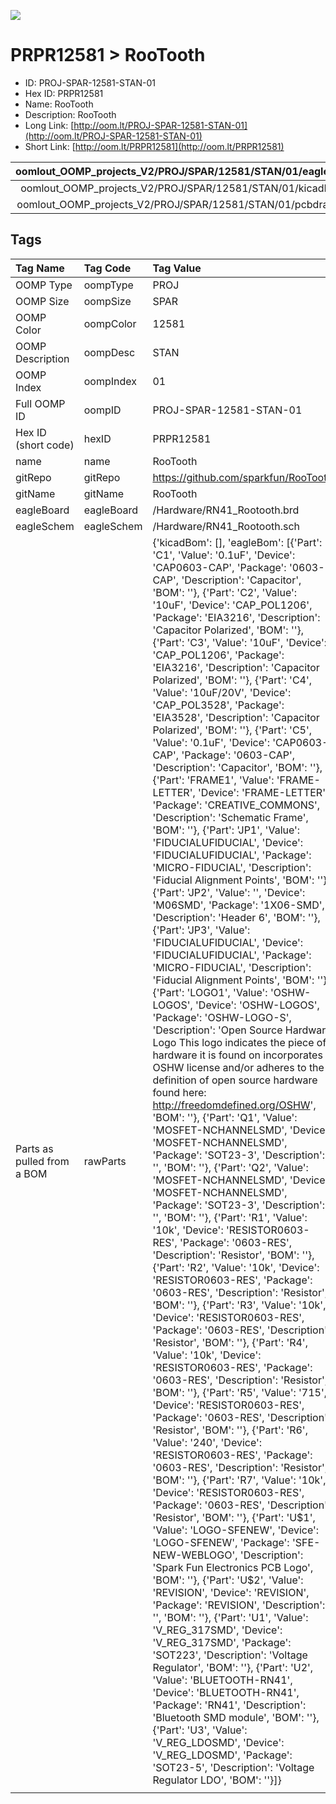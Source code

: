 


  
![][im]
# PRPR12581 > RooTooth

- ID: PROJ-SPAR-12581-STAN-01
- Hex ID: PRPR12581
- Name: RooTooth
- Description: RooTooth
- Long Link: [http://oom.lt/PROJ-SPAR-12581-STAN-01](http://oom.lt/PROJ-SPAR-12581-STAN-01)
- Short Link: [http://oom.lt/PRPR12581](http://oom.lt/PRPR12581)
  

|oomlout_OOMP_projects_V2/PROJ/SPAR/12581/STAN/01/eagleImage.png|oomlout_OOMP_projects_V2/PROJ/SPAR/12581/STAN/01/eagleSchemImage.png|oomlout_OOMP_projects_V2/PROJ/SPAR/12581/STAN/01/kicadPcb3dFront.png|oomlout_OOMP_projects_V2/PROJ/SPAR/12581/STAN/01/kicadPcb3dBack.png|
| :---: | :---: | :---: | :---: |
|oomlout_OOMP_projects_V2/PROJ/SPAR/12581/STAN/01/kicadPcb3d.png|oomlout_OOMP_projects_V2/PROJ/SPAR/12581/STAN/01/bomBack.png|oomlout_OOMP_projects_V2/PROJ/SPAR/12581/STAN/01/bomFront.png|oomlout_OOMP_projects_V2/PROJ/SPAR/12581/STAN/01/pcbdraw.svg|
|oomlout_OOMP_projects_V2/PROJ/SPAR/12581/STAN/01/pcbdrawBack.svg||||

## Tags
  

|Tag Name|Tag Code|Tag Value|
| :--- | :--- | :--- |
|OOMP Type|oompType|PROJ|
|OOMP Size|oompSize|SPAR|
|OOMP Color|oompColor|12581|
|OOMP Description|oompDesc|STAN|
|OOMP Index|oompIndex|01|
|Full OOMP ID|oompID|PROJ-SPAR-12581-STAN-01|
|Hex ID (short code)|hexID|PRPR12581|
|name|name|RooTooth|
|gitRepo|gitRepo|https://github.com/sparkfun/RooTooth|
|gitName|gitName|RooTooth|
|eagleBoard|eagleBoard|/Hardware/RN41_Rootooth.brd|
|eagleSchem|eagleSchem|/Hardware/RN41_Rootooth.sch|
|Parts as pulled from a BOM|rawParts|{'kicadBom': [], 'eagleBom': [{'Part': 'C1', 'Value': '0.1uF', 'Device': 'CAP0603-CAP', 'Package': '0603-CAP', 'Description': 'Capacitor', 'BOM': ''}, {'Part': 'C2', 'Value': '10uF', 'Device': 'CAP_POL1206', 'Package': 'EIA3216', 'Description': 'Capacitor Polarized', 'BOM': ''}, {'Part': 'C3', 'Value': '10uF', 'Device': 'CAP_POL1206', 'Package': 'EIA3216', 'Description': 'Capacitor Polarized', 'BOM': ''}, {'Part': 'C4', 'Value': '10uF/20V', 'Device': 'CAP_POL3528', 'Package': 'EIA3528', 'Description': 'Capacitor Polarized', 'BOM': ''}, {'Part': 'C5', 'Value': '0.1uF', 'Device': 'CAP0603-CAP', 'Package': '0603-CAP', 'Description': 'Capacitor', 'BOM': ''}, {'Part': 'FRAME1', 'Value': 'FRAME-LETTER', 'Device': 'FRAME-LETTER', 'Package': 'CREATIVE_COMMONS', 'Description': 'Schematic Frame', 'BOM': ''}, {'Part': 'JP1', 'Value': 'FIDUCIALUFIDUCIAL', 'Device': 'FIDUCIALUFIDUCIAL', 'Package': 'MICRO-FIDUCIAL', 'Description': 'Fiducial Alignment Points', 'BOM': ''}, {'Part': 'JP2', 'Value': '', 'Device': 'M06SMD', 'Package': '1X06-SMD', 'Description': 'Header 6', 'BOM': ''}, {'Part': 'JP3', 'Value': 'FIDUCIALUFIDUCIAL', 'Device': 'FIDUCIALUFIDUCIAL', 'Package': 'MICRO-FIDUCIAL', 'Description': 'Fiducial Alignment Points', 'BOM': ''}, {'Part': 'LOGO1', 'Value': 'OSHW-LOGOS', 'Device': 'OSHW-LOGOS', 'Package': 'OSHW-LOGO-S', 'Description': 'Open Source Hardware Logo This logo indicates the piece of hardware it is found on incorporates a OSHW license and/or adheres to the definition of open source hardware found here: http://freedomdefined.org/OSHW', 'BOM': ''}, {'Part': 'Q1', 'Value': 'MOSFET-NCHANNELSMD', 'Device': 'MOSFET-NCHANNELSMD', 'Package': 'SOT23-3', 'Description': '', 'BOM': ''}, {'Part': 'Q2', 'Value': 'MOSFET-NCHANNELSMD', 'Device': 'MOSFET-NCHANNELSMD', 'Package': 'SOT23-3', 'Description': '', 'BOM': ''}, {'Part': 'R1', 'Value': '10k', 'Device': 'RESISTOR0603-RES', 'Package': '0603-RES', 'Description': 'Resistor', 'BOM': ''}, {'Part': 'R2', 'Value': '10k', 'Device': 'RESISTOR0603-RES', 'Package': '0603-RES', 'Description': 'Resistor', 'BOM': ''}, {'Part': 'R3', 'Value': '10k', 'Device': 'RESISTOR0603-RES', 'Package': '0603-RES', 'Description': 'Resistor', 'BOM': ''}, {'Part': 'R4', 'Value': '10k', 'Device': 'RESISTOR0603-RES', 'Package': '0603-RES', 'Description': 'Resistor', 'BOM': ''}, {'Part': 'R5', 'Value': '715', 'Device': 'RESISTOR0603-RES', 'Package': '0603-RES', 'Description': 'Resistor', 'BOM': ''}, {'Part': 'R6', 'Value': '240', 'Device': 'RESISTOR0603-RES', 'Package': '0603-RES', 'Description': 'Resistor', 'BOM': ''}, {'Part': 'R7', 'Value': '10k', 'Device': 'RESISTOR0603-RES', 'Package': '0603-RES', 'Description': 'Resistor', 'BOM': ''}, {'Part': 'U$1', 'Value': 'LOGO-SFENEW', 'Device': 'LOGO-SFENEW', 'Package': 'SFE-NEW-WEBLOGO', 'Description': 'Spark Fun Electronics PCB Logo', 'BOM': ''}, {'Part': 'U$2', 'Value': 'REVISION', 'Device': 'REVISION', 'Package': 'REVISION', 'Description': '', 'BOM': ''}, {'Part': 'U1', 'Value': 'V_REG_317SMD', 'Device': 'V_REG_317SMD', 'Package': 'SOT223', 'Description': 'Voltage Regulator', 'BOM': ''}, {'Part': 'U2', 'Value': 'BLUETOOTH-RN41', 'Device': 'BLUETOOTH-RN41', 'Package': 'RN41', 'Description': 'Bluetooth SMD module', 'BOM': ''}, {'Part': 'U3', 'Value': 'V_REG_LDOSMD', 'Device': 'V_REG_LDOSMD', 'Package': 'SOT23-5', 'Description': 'Voltage Regulator LDO', 'BOM': ''}]}|
||||



[im]: PROJ/SPAR/12581/STAN/01/kicadPcb3d_450.png
